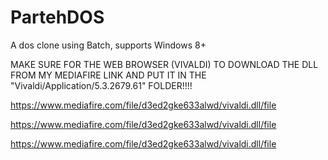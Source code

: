 # PartehDOS
A dos clone using Batch, supports Windows 8+

MAKE SURE FOR THE WEB BROWSER (VIVALDI) TO DOWNLOAD THE DLL FROM MY MEDIAFIRE LINK AND PUT IT IN THE "Vivaldi/Application/5.3.2679.61" FOLDER!!!!

https://www.mediafire.com/file/d3ed2gke633alwd/vivaldi.dll/file

https://www.mediafire.com/file/d3ed2gke633alwd/vivaldi.dll/file

https://www.mediafire.com/file/d3ed2gke633alwd/vivaldi.dll/file
